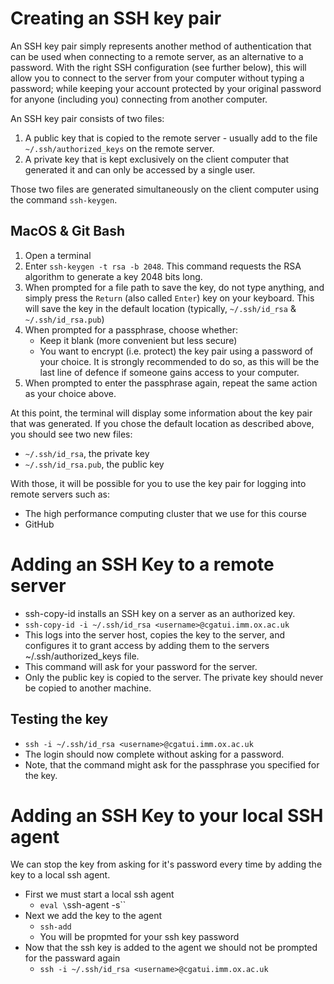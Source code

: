 # Creating an SSH key pair

An SSH key pair simply represents another method of authentication that can be used when connecting to a remote server, as an alternative to a password. With the right SSH configuration (see further below), this will allow you to connect to the server from your computer without typing a password; while keeping your account protected by your original password for anyone (including you) connecting from another computer.

An SSH key pair consists of two files:

1. A public key that is copied to the remote server - usually add to the file `~/.ssh/authorized_keys` on the remote server.
2. A private key that is kept exclusively on the client computer that generated it and can only be accessed by a single user.

Those two files are generated simultaneously on the client computer using the command `ssh-keygen`.

## MacOS & Git Bash

1. Open a terminal
2. Enter `ssh-keygen -t rsa -b 2048`.
   This command requests the RSA algorithm to generate a key 2048 bits long.
3. When prompted for a file path to save the key, do not type anything, and simply press the `Return` (also called `Enter`) key on your keyboard.
   This will save the key in the default location (typically, `~/.ssh/id_rsa` & `~/.ssh/id_rsa.pub`)
4. When prompted for a passphrase, choose whether:
    + Keep it blank (more convenient but less secure)
    + You want to encrypt (i.e. protect) the key pair using a password of your choice. It is strongly recommended to do so, as this will be the last line of defence if someone gains access to your computer.
5. When prompted to enter the passphrase again, repeat the same action as your choice above.

At this point, the terminal will display some information about the key pair that was generated.
If you chose the default location as described above, you should see two new files:

- `~/.ssh/id_rsa`, the private key
- `~/.ssh/id_rsa.pub`, the public key

With those, it will be possible for you to use the key pair for logging into remote servers such as:

- The high performance computing cluster that we use for this course
- GitHub

# Adding an SSH Key to a remote server

- ssh-copy-id installs an SSH key on a server as an authorized key.
- `ssh-copy-id -i ~/.ssh/id_rsa <username>@cgatui.imm.ox.ac.uk`
- This logs into the server host, copies the key to the server, and configures it to grant access by adding them to the servers ~/.ssh/authorized_keys file. 
- This command will ask for your password for the server.
- Only the public key is copied to the server. The private key should never be copied to another machine.

## Testing the key

- `ssh -i ~/.ssh/id_rsa <username>@cgatui.imm.ox.ac.uk`
- The login should now complete without asking for a password. 
- Note, that the command might ask for the passphrase you specified for the key.

# Adding an SSH Key to your local SSH agent

We can stop the key from asking for it's password every time by adding the key to a local ssh agent.

- First we must start a local ssh agent
  + `eval \`ssh-agent -s\``
- Next we add the key to the agent
  + `ssh-add`
  + You will be propmted for your ssh key password
- Now that the ssh key is added to the agent we should not be prompted for the passward again
  + `ssh -i ~/.ssh/id_rsa <username>@cgatui.imm.ox.ac.uk`
